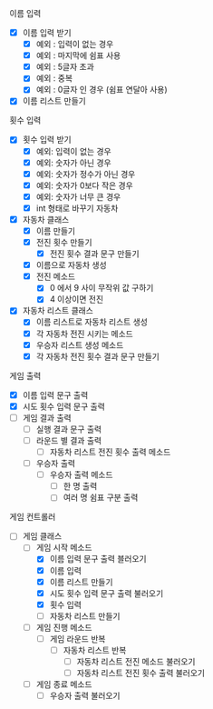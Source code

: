 이름 입력
- [X] 이름 입력 받기
  - [X] 예외 : 입력이 없는 경우
  - [X] 예외 : 마지막에 쉼표 사용 
  - [X] 예외 : 5글자 초과
  - [X] 예외 : 중복
  - [X] 예외 : 0글자 인 경우 (쉼표 연달아 사용)
- [X] 이름 리스트 만들기 

횟수 입력
- [X] 횟수 입력 받기
  - [X] 예외: 입력이 없는 경우
  - [X] 예외: 숫자가 아닌 경우
  - [X] 예외: 숫자가 정수가 아닌 경우
  - [X] 예외: 숫자가 0보다 작은 경우
  - [X] 예외: 숫자가 너무 큰 경우
  - [X] int 형태로 바꾸기
자동차
- [X] 자동차 클래스
  - [X] 이름 만들기
  - [X] 전진 횟수 만들기
    - [X] 전진 횟수 결과 문구 만들기
  - [X] 이름으로 자동차 생성
  - [X] 전진 메소드
    - [X] 0 에서 9 사이 무작위 값 구하기
    - [X] 4 이상이면 전진
- [X] 자동차 리스트 클래스
  - [X] 이름 리스트로 자동차 리스트 생성
  - [X] 각 자동차 전진 시키는 메소드
  - [X] 우승자 리스트 생성 메소드
  - [X] 각 자동차 전진 횟수 결과 문구 만들기
    
게임 출력
- [X] 이름 입력 문구 출력
- [X] 시도 횟수 입력 문구 출력
- [ ] 게임 결과 출력
  - [ ] 실행 결과 문구 출력
  - [ ] 라운드 별 결과 출력
    - [ ] 자동차 리스트 전진 횟수 출력 메소드
  - [ ] 우승자 출력
    - [ ] 우승자 출력 메소드
      - [ ] 한 명 출력
      - [ ] 여러 명 쉼표 구분 출력
    
게임 컨트롤러
- [ ] 게임 클래스
  - [ ] 게임 시작 메소드
    - [X] 이름 입력 문구 출력 블러오기
    - [X] 이름 입력
    - [X] 이름 리스트 만들기
    - [X] 시도 횟수 입력 문구 출력 불러오기
    - [X] 횟수 입력
    - [ ] 자동차 리스트 만들기
  - [ ] 게임 진행 메소드
    - [ ] 게임 라운드 반복
      - [ ] 자동차 리스트 반복
        - [ ] 자동차 리스트 전진 메소드 불러오기
        - [ ] 자동차 리스트 전진 횟수 출력 불러오기
  - [ ] 게임 종료 메소드
    - [ ] 우승자 출력 불러오기
